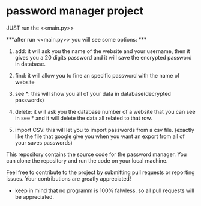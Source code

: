 # password manager project

JUST run the <<main.py>>

***after run <<main.py>> you will see some options: ***

1. add: it will ask you the name of the website and your username, then it gives you a 20 digits password and it will save the encrypted password in database.

2. find: it will allow you to fine an specific password with the name of website

3. see *: this will show you all of your data in database(decrypted passwords)

4. delete: it will ask you the database number of a website that you can see in see * and it will delete the data all related to that row.

5. import CSV: this will let you to import passwords from a csv file. (exactly like the file that google give you when you want an export from all of your saves passwords)

This repository contains the source code for the password manager. You can clone the repository and run the code on your local machine.

Feel free to contribute to the project by submitting pull requests or reporting issues. Your contributions are greatly appreciated!

* keep in mind that no programm is 100% falwless. so all pull requests will be appreciated.
